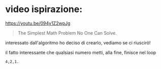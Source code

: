 # video ispirazione: 

https://youtu.be/094y1Z2wpJg


> The Simplest Math Problem No One Can Solve.

interessato dall'algoritmo ho deciso di crearlo, vediamo se ci riuscirò!

il fatto interessante che qualsiasi numero metti, alla fine, finisce nel loop 

```
4,2,1.
```
